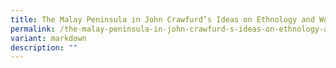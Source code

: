 ```yaml
---
title: The Malay Peninsula in John Crawfurd’s Ideas on Ethnology and World History
permalink: /the-malay-peninsula-in-john-crawfurd-s-ideas-on-ethnology-and-world-history/
variant: markdown
description: ""
---
```

